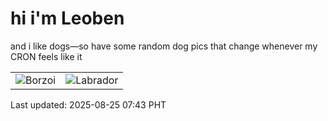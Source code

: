 # hi i'm Leoben

and i like dogs—so have some random dog pics that change whenever my CRON feels like it

|  |  |
|--------|----------|
| ![Borzoi](https://random-dog-vercel.vercel.app/api/random-borzoi?v=1756079004) | ![Labrador](https://random-dog-vercel.vercel.app/api/random-labrador?v=1756079004) |

Last updated: 2025-08-25 07:43 PHT
